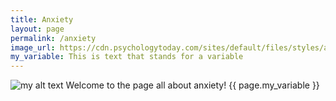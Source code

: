 ```yaml
---
title: Anxiety
layout: page
permalink: /anxiety
image_url: https://cdn.psychologytoday.com/sites/default/files/styles/article-inline-half-caption/public/field_blog_entry_images/2022-07/shutterstock_1531258040.jpg?itok=5ZyB0u7q
my_variable: This is text that stands for a variable
---
```

<img src="{{ page.image_url }}" alt="my alt text">
Welcome to the page all about anxiety!
{{ page.my_variable }}

